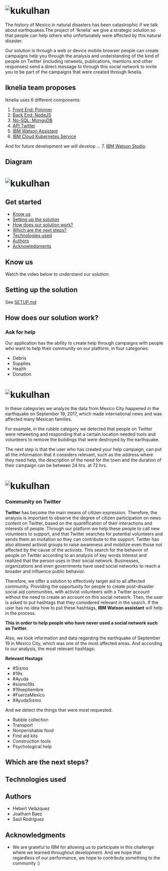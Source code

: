 # ![kukulhan](/resources/images/iknelia.png?raw=false)
The history of Mexico in natural disasters has been catastrophic if we talk about earthquakes.The project of 'Iknelia' we give a strategic solution so that people can help others who unfortunately were affected by this natural disaster.

Our solution is through a web or device mobile browser people can create campaigns help you through the analysis and understanding of the kind of people on Twitter (including retweets, publications, mentions and other responses) send a direct message to through this social network to invite you to be part of the campaigns that were created through Iknelia.

## Iknelia team proposes

Iknelia uses 6 different components:
1. [Front End: Polymer](SETUP.md#the-front)
2. [Back End: NodeJS](SETUP.md#the-back)
3. [No-SQL: MongoDB](SETUP.md#the-mongodb)
4. [API Twitter](SETUP.md#the-api-twitter)
5. [IBM Watson Assistant](SETUP.md#ibm-watson-assistant)
6. [IBM Cloud Kubernetes Service](SETUP.md#ibm-cloud-kubernetes-service)

And for future development we will develop ...
7. [IBM Watson Studio](SETUP.md#ibm-watson-studio)

## Diagram
# ![kukulhan](/resources/images/presentation.png?raw=true)

## Get started

* [Know us](#know-us)
* [Setting up the solution](#setting-up-the-solution)
* [How does our solution work?](#how-does-our-solution-work)
* [Which are the next steps?](#which-are-the-next-steps)
* [Technologies used](#technologies-used)
* [Authors](#authors)
* [Acknowledgments](#acknowledgments)


## Know us
Watch the video below to understand our solution:

## Setting up the solution
See [SETUP.md](SETUP.md)

## How does our solution work?

### Ask for help
Our application has the ability to create help through campaigns with people who want to help their community on our platform, in four categories:

* Debris
* Supplies
* Health
* Donation

# ![kukulhan](/resources/images/5.png?raw=true)

In these categories we analyze the data from Mexico City happened in the earthquake on September 19, 2017, which made international news and was affected many Mexican families.

For example, in the rubble category we detected that people on Twitter were retweeting and responding that a certain location needed tools and volunteers to remove the buildings that were destroyed by the earthquake.

The next step is that the user who has created your help campaign, can put all the information that it considers relevant, such as the address where they need help, the description of the need for the town and the duration of their campaign can be between 24 hrs. at 72 hrs.

# ![kukulhan](/resources/images/13.png?raw=true)

### Community on Twitter
**Twitter** has become the main means of citizen expression. Therefore, the analysis is important to observe the degree of citizen participation on news content on Twitter, based on the quantification of their interactions and interests of people. Through our platform we help these people to call new volunteers to support, and that Twitter searches for potential volunteers and sends them an invitation so they can contribute to the support. Twitter has also allowed activist groups to raise awareness and mobilize even those not affected by the cause of the activists. This search for the behavior of people on Twitter according to an analysis of key words interest and realized that the person uses in their social network. Businesses, organizations and even governments have used social networks to reach a broader and influence public behavior.

Therefore, we offer a solution to effectively target aid to all affected community. Providing the opportunity for people to create post-disaster social aid communities, with activist volunteers with a Twitter account without the need to create an account on this social network. Then, the user is asked to put hashtags that they considered relevant in the search. If the user has no idea how to put these hashtags, **IBM Watson assistant** will help in the process.

**This in order to help people who have never used a social network such as Twitter.**

Also, we took information and data regarding the earthquake of September 19 in Mexico City, which was one of the most affected areas. And according to our analysis, the most relevant hashtags:

**Relevant Hastags**

* #Sismo
* #19s
* #Ayuda
* #sismo19s
* #19septiembre
* #FuerzaMexico
* #AyudaSismo

And we detect the things that were most requested.

* Rubble collection
* Transport
* Nonperishable food
* First aid kits
* Construction tools
* Psychological help



## Which are the next steps?

## Technologies used

## Authors
* Hebert Velázquez
* Joatham Baez
* Saúl Rodríguez

## Acknowledgments
* We are grateful to IBM for allowing us to participate in this challenge where we learned throughout development. And we hope that regardless of our performance, we hope to contribute something to the community :)
